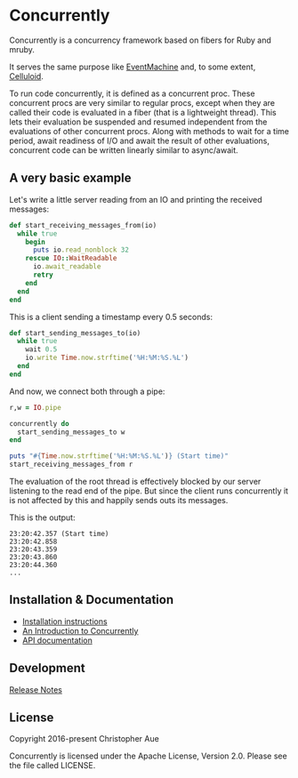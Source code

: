 # Concurrently

Concurrently is a concurrency framework based on fibers for Ruby and mruby.

It serves the same purpose like [EventMachine](https://github.com/eventmachine/eventmachine)
and, to some extent, [Celluloid](https://github.com/celluloid/celluloid).

To run code concurrently, it is defined as a concurrent proc. These concurrent
procs are very similar to regular procs, except when they are called their code
is evaluated in a fiber (that is a lightweight thread). This lets their
evaluation be suspended and resumed independent from the evaluations of other
concurrent procs. Along with methods to wait for a time period, await readiness
of I/O and await the result of other evaluations, concurrent code can be
written linearly similar to async/await.

## A very basic example

Let's write a little server reading from an IO and printing the received
messages:

```ruby
def start_receiving_messages_from(io)
  while true
    begin
      puts io.read_nonblock 32
    rescue IO::WaitReadable
      io.await_readable
      retry
    end
  end
end
```

This is a client sending a timestamp every 0.5 seconds:

```ruby
def start_sending_messages_to(io)
  while true
    wait 0.5
    io.write Time.now.strftime('%H:%M:%S.%L')
  end
end
```

And now, we connect both through a pipe:

```ruby
r,w = IO.pipe

concurrently do
  start_sending_messages_to w
end

puts "#{Time.now.strftime('%H:%M:%S.%L')} (Start time)"
start_receiving_messages_from r
```

The evaluation of the root thread is effectively blocked by our server
listening to the read end of the pipe. But since the client runs concurrently
it is not affected by this and happily sends outs its messages.

This is the output:

```
23:20:42.357 (Start time)
23:20:42.858
23:20:43.359
23:20:43.860
23:20:44.360
...
```


## Installation & Documentation

* [Installation instructions][installation]
* [An Introduction to Concurrently][introduction]
* [API documentation][documentation]


## Development

[Release Notes][release_notes]


## License

Copyright 2016-present Christopher Aue

Concurrently is licensed under the Apache License, Version 2.0. Please see the
file called LICENSE.


[installation]: http://www.rubydoc.info/github/christopheraue/m-ruby-concurrently/file/Installation.md
[introduction]: http://www.rubydoc.info/github/christopheraue/m-ruby-concurrently/file/Introduction.md
[documentation]: http://www.rubydoc.info/github/christopheraue/m-ruby-concurrently/index
[release_notes]: http://www.rubydoc.info/github/christopheraue/m-ruby-concurrently/file/ReleaseNotes.md